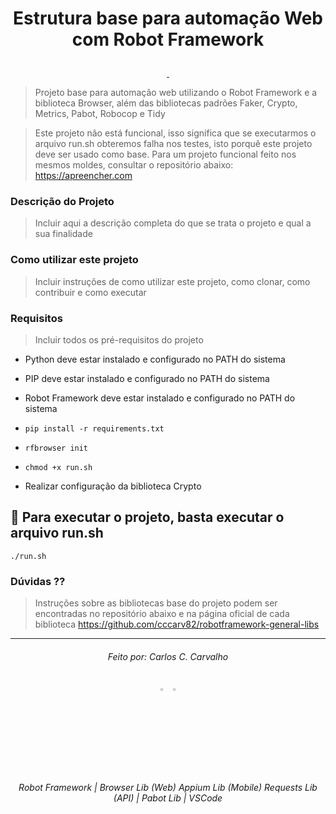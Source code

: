 # <p align="center">Estrutura base para automação Web com Robot Framework</p>
<p align="center" style="margin-bottom: 0px !important;">
  <a href="https://www.python.org/">
    <img  src="https://img.shields.io/badge/3.9-blue?style=for-the-badge&logo=python&logoColor=ffe46a&message=teste&label=Python" alt="" align="center">
  </a>
  <a href="https://robotframework.org/">
    <img  src="https://img.shields.io/github/languages/top/CCCARV82/robotframework-general-libs?style=for-the-badge&logo=robot framework" alt="" align="center">
  </a>
</p>


> Projeto base para automação web utilizando o Robot Framework e a biblioteca Browser, além das bibliotecas padrões Faker, Crypto, Metrics, Pabot, Robocop e Tidy

> Este projeto não está funcional, isso significa que se executarmos o arquivo run.sh obteremos falha nos testes, isto porquê este projeto deve ser usado como base.
> Para um projeto funcional feito nos mesmos moldes, consultar o repositório abaixo:
> https://apreencher.com


### Descrição do Projeto

> Incluir aqui a descrição completa do que se trata o projeto e qual a sua finalidade


### Como utilizar este projeto

> Incluir instruções de como utilizar este projeto, como clonar, como contribuir e como executar


### Requisitos

> Incluir todos os pré-requisitos do projeto

* Python deve estar instalado e configurado no PATH do sistema

* PIP deve estar instalado e configurado no PATH do sistema

* Robot Framework deve estar instalado e configurado no PATH do sistema

* `pip install -r requirements.txt`

* `rfbrowser init`

* `chmod +x run.sh`

* Realizar configuração da biblioteca Crypto


## 📝 Para executar o projeto, basta executar o arquivo run.sh

```
./run.sh
```

### Dúvidas ⁇

> Instruções sobre as bibliotecas base do projeto podem ser encontradas no repositório abaixo e na página oficial de cada biblioteca
> https://github.com/cccarv82/robotframework-general-libs

------

###### <p align ="center">Feito por: Carlos C. Carvalho</p>

###### <p align ="center"><a href="https://github.com/cccarv82/" target="_blank"><img src="https://cdn-icons-png.flaticon.com/512/25/25231.png" width="3%;" /></a> <a href="https://www.linkedin.com/in/cccarv/" target="_blank"><img src="https://cdn-icons-png.flaticon.com/512/174/174857.png" width="3%;" /></a></p>

###### <p align="center">Robot Framework | Browser Lib (Web) Appium Lib (Mobile) Requests Lib (API) | Pabot Lib | VSCode</p>
